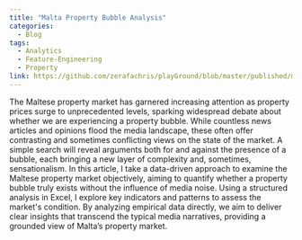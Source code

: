 ```yaml
---
title: "Malta Property Bubble Analysis"
categories:
  - Blog
tags:
  - Analytics
  - Feature-Engineering
  - Property
link: https://github.com/zerafachris/playGround/blob/master/published/maltaPropertyBubble/propertyBubble.ipynb
---
```


The Maltese property market has garnered increasing attention as property prices surge to unprecedented levels, sparking widespread debate about whether we are experiencing a property bubble. While countless news articles and opinions flood the media landscape, these often offer contrasting and sometimes conflicting views on the state of the market. A simple search will reveal arguments both for and against the presence of a bubble, each bringing a new layer of complexity and, sometimes, sensationalism. In this article, I take a data-driven approach to examine the Maltese property market objectively, aiming to quantify whether a property bubble truly exists without the influence of media noise. Using a structured analysis in Excel, I explore key indicators and patterns to assess the market's condition. By analyzing empirical data directly, we aim to deliver clear insights that transcend the typical media narratives, providing a grounded view of Malta’s property market.

